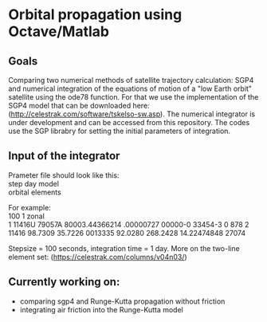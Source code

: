 # Orbital propagation using Octave/Matlab

## Goals

Comparing two numerical methods of satellite trajectory calculation:
SGP4 and numerical integration of the equations of motion of a "low Earth orbit"
satellite using the ode78 function.
For that we use the implementation of the SGP4 model that can be downloaded here:
(http://celestrak.com/software/tskelso-sw.asp).
The numerical integrator is under development and can be accessed from this repository.
The codes use the SGP librabry
for setting the initial parameters of integration.

## Input of the integrator

Prameter file should look like this:  
step day model  
orbital elements  

For example:  
100 1 zonal  
1 11416U 79057A   80003.44366214  .00000727  00000-0  33454-3 0   878
2 11416  98.7309  35.7226 0013335  92.0280 268.2428 14.22474848 27074
  
Stepsize = 100 seconds, integration time = 1 day. More on the two-line element set:
(https://celestrak.com/columns/v04n03/)  

## Currently working on:
* comparing sgp4 and Runge-Kutta propagation without friction
* integrating air friction into the Runge-Kutta model
